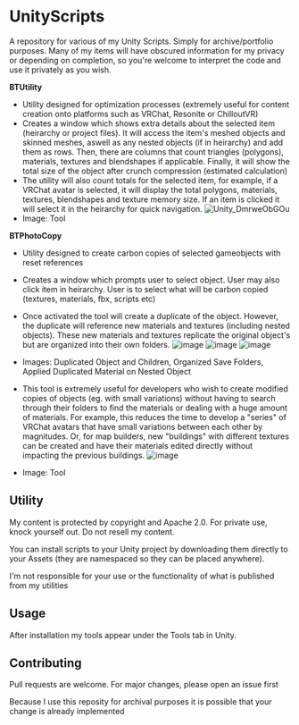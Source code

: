 # UnityScripts
A repository for various of my Unity Scripts. Simply for archive/portfolio purposes. Many of my items will have obscured information for my privacy or depending on completion, so you're welcome to interpret the code and use it privately as you wish.


**BTUtility**
- Utility designed for optimization processes (extremely useful for content creation onto platforms such as VRChat, Resonite or ChilloutVR)
 - Creates a window which shows extra details about the selected item (heirarchy or project files). It will access the item's meshed objects and skinned meshes, aswell as any nested objects (if in heirarchy) and add them as rows. Then, there are columns that count triangles (polygons), materials, textures and blendshapes if applicable. Finally, it will show the total size of the object after crunch compression (estimated calculation)
- The utility will also count totals for the selected item, for example, if a VRChat avatar is selected, it will display the total polygons, materials, textures, blendshapes and texture memory size. If an item is clicked it will select it in the heirarchy for quick navigation.
![Unity_DmrweObGOu](https://github.com/user-attachments/assets/2d3e5ec0-4f34-4aba-b5ef-a155d9f35243)
- Image: Tool

**BTPhotoCopy**
- Utility designed to create carbon copies of selected gameobjects with reset references
- Creates a window which prompts user to select object. User may also click item in heirarchy. User is to select what will be carbon copied (textures, materials, fbx, scripts etc)
- Once activated the tool will create a duplicate of the object. However, the duplicate will reference new materials and textures (including nested objects). These new materials and textures replicate the original object's but are organized into their own folders.
![image](https://github.com/user-attachments/assets/9d9a8250-b9dd-4889-9546-e852ab880340)
![image](https://github.com/user-attachments/assets/b64a07be-efbf-4994-b259-729ef766383a)
![image](https://github.com/user-attachments/assets/14940615-b0ce-4297-b0b7-541a96a8cba5)
- Images: Duplicated Object and Children, Organized Save Folders, Applied Duplicated Material on Nested Object

- This tool is extremely useful for developers who wish to create modified copies of objects (eg. with small variations) without having to search through their folders to find the materials or dealing with a huge amount of materials. For example, this reduces the time to develop a "series" of VRChat avatars that have small variations between each other by magnitudes. Or, for map builders, new "buildings" with different textures can be created and have their materials edited directly without impacting the previous buildings.
![image](https://github.com/user-attachments/assets/ffed8cd0-a10c-4bf4-ab10-b91be4361607)
- Image: Tool





## Utility

My content is protected by copyright and Apache 2.0. For private use, knock yourself out. Do not resell my content.

You can install scripts to your Unity project by downloading them directly to your Assets (they are namespaced so they can be placed anywhere). 

I'm not responsible for your use or the functionality of what is published from my utilities


## Usage

After installation my tools appear under the Tools tab in Unity.


## Contributing

Pull requests are welcome. For major changes, please open an issue first

Because I use this reposity for archival purposes it is possible that your change is already implemented
